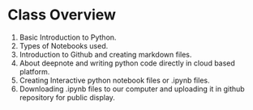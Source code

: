 # Class Overview 
1. Basic Introduction to Python.
2. Types of Notebooks used.
3. Introduction to Github and creating markdown files.
4. About deepnote and writing python code directly in cloud based platform.
5. Creating Interactive python notebook files or .ipynb files.
6. Downloading .ipynb files to our computer and uploading it in github repository for public display.
